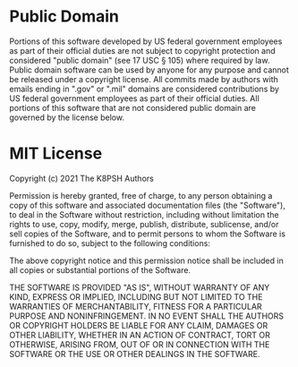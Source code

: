 # Public Domain

Portions of this software developed by US federal government employees as part
of their official duties are not subject to copyright protection and
considered "public domain" (see 17 USC § 105) where required by law. Public
domain software can be used by anyone for any purpose and cannot be released
under a copyright license. All commits made by authors with emails ending in
".gov" or ".mil" domains are considered contributions by US federal government
employees as part of their official duties. All portions of this software that
are not considered public domain are governed by the license below.

# MIT License

Copyright (c) 2021 The K8PSH Authors

Permission is hereby granted, free of charge, to any person obtaining a copy
of this software and associated documentation files (the "Software"), to deal
in the Software without restriction, including without limitation the rights
to use, copy, modify, merge, publish, distribute, sublicense, and/or sell
copies of the Software, and to permit persons to whom the Software is
furnished to do so, subject to the following conditions:

The above copyright notice and this permission notice shall be included in all
copies or substantial portions of the Software.

THE SOFTWARE IS PROVIDED "AS IS", WITHOUT WARRANTY OF ANY KIND, EXPRESS OR
IMPLIED, INCLUDING BUT NOT LIMITED TO THE WARRANTIES OF MERCHANTABILITY,
FITNESS FOR A PARTICULAR PURPOSE AND NONINFRINGEMENT. IN NO EVENT SHALL THE
AUTHORS OR COPYRIGHT HOLDERS BE LIABLE FOR ANY CLAIM, DAMAGES OR OTHER
LIABILITY, WHETHER IN AN ACTION OF CONTRACT, TORT OR OTHERWISE, ARISING FROM,
OUT OF OR IN CONNECTION WITH THE SOFTWARE OR THE USE OR OTHER DEALINGS IN THE
SOFTWARE.
